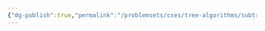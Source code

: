 ```yaml
---
{"dg-publish":true,"permalink":"/problemsets/cses/tree-algorithms/subtree-queries/","created":"2023-10-27T10:32:22.199+05:30","updated":"2023-11-03T18:27:06.471+05:30"}
---
```


